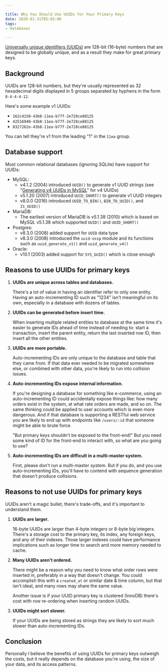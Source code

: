 ```yaml
---

title: Why You Should Use UUIDs for Your Primary Keys
date: 2020-01-31T05:03:00
tags:
- databases

---
```


[Universally unique identifiers (UUIDs)](https://en.wikipedia.org/wiki/Universally_unique_identifier) are 128-bit (16-byte) numbers that are designed to be globally unique, and as a result they make for great primary keys.

## Background

UUIDs are 128-bit numbers, but they're usually represented as 32 hexadecimal digits displayed in 5 groups separated by hyphens in the form `8-4-4-4-12`.

Here's some example v1 UUIDs:

- `162c4158-43b8-11ea-b77f-2e728ce88125`
- `42516948-43b8-11ea-b77f-2e728ce88125`
- `8327262e-43b8-11ea-b77f-2e728ce88125`

You can tell they're v1 from the leading "1" in the `11ea` group.

## Database support

Most common relational databases (ignoring SQLite) have support for UUIDs:

- MySQL:
  - v4.1.2 (2004) introduced `UUID()` to generate v1 UUID strings (see "[Generating v4 UUIDs in MySQL](/blog/generating-v4-uuids-in-mysql)" for v4 UUIDs)
  - v5.1.20 (2007) introduced `UUID_SHORT()` to generate v1 UUID integers
  - v8.0.0 (2016) introduced `UUID_TO_BIN()`, `BIN_TO_UUID()`, and `IS_UUID()`
- MariaDB:
  - The earliest version of MariaDB is v5.1.38 (2010) which is based on MySQL v5.1.38 which supported `UUID()` and `UUID_SHORT()`
- Postgres:
  - v8.3.0 (2008) added support for `UUID` data type
  - v8.3.0 (2008) introduced the `uuid-ossp` module and its functions such as `uuid_generate_v1()` and `uuid_generate_v4()`
- Oracle:
  - v10.1 (2003) added support for `SYS_GUID()` which is close enough

## Reasons to use UUIDs for primary keys

1. **UUIDs are unique across tables and databases.**

    There's a lot of value in having an identifier refer to only one entity. Having an auto-incrementing ID such as "1234" isn't meaningful on its own, especially in a database with dozens of tables.

2. **UUIDs can be generated before insert time.**

    When inserting multiple related entities to database at the same time it's easier to generate IDs ahead of time instead of needing to: start a transaction, insert the parent entity, return the last inserted row ID, then insert all the other entities.

3. **UUIDs are more portable.**

    Auto-incrementing IDs are only unique to the database and table that they came from. If that data ever needed to be migrated somewhere else, or combined with other data, you're likely to run into collision issues.

4. **Auto-incrementing IDs expose internal information.**

    If you're designing a database for something like e-commerce, using an auto-incrementing ID could accidentally expose things like: how many orders exist in the system, at what rate orders are made, and so on. The same thinking could be applied to user accounts which is even more dangerous. And if that database is supporting a RESTful web service you are likely to end up with endpoints like `/users/:id` that someone might be able to brute force.

    "But primary keys shouldn't be exposed to the front-end!" But you need some kind of ID for the front-end to interact with, so what are you going to use?

5. **Auto-incrementing IDs are difficult in a multi-master system.**

    First, please don't run a multi-master system. But if you do, and you use auto-incrementing IDs, you'll have to contend with sequence generation that doesn't produce collisions.

## Reasons to not use UUIDs for primary keys

UUIDs aren't a magic bullet, there's trade-offs, and it's important to understand them.

1. **UUIDs are larger.**

    16-byte UUIDs are larger than 4-byte integers or 8-byte big integers. There's a storage cost to the primary key, its index, any foreign keys, and any of their indexes. Those larger indexes could have performance implications such as longer time to search and more memory needed to cache.

2. **Many UUIDs aren't ordered.**

    There might be a reason why you need to know what order rows were inserted in, preferably in a way that doesn't change. You could accomplish this with a `created_at` or similar date & time column, but that isn't ideal, and many rows may share the same value.

    Another issue is if your UUID primary key is clustered (InnoDB) there's cost with row re-ordering when inserting random UUIDs.

3. **UUIDs might sort slower.**

    If your UUIDs are being stored as strings they are likely to sort much slower than auto-incrementing IDs.

## Conclusion

Personally I believe the benefits of using UUIDs for primary keys outweigh the costs, but it really depends on the database you're using, the size of your data, and its access patterns.
